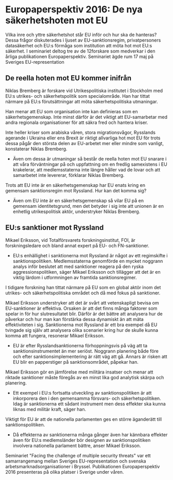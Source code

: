 # Europaperspektiv 2016: De nya säkerhetshoten mot EU

Vilka inre och yttre säkerhetshot står EU inför och hur ska de hanteras? Dessa frågor diskuterades i ljuset av EU-sanktionsregim, privatpersoners datasäkerhet och EU:s förmåga som institution att möta hot mot EU:s säkerhet. I seminariet deltog tre av de 12forskare som medverkar i den årliga publikationen Europaperspektiv. Seminariet ägde rum 17 maj på Sveriges EU-representation

## De reella hoten mot EU kommer inifrån

Niklas Bremberg är forskare vid Utrikespolitiska institutet i Stockholm med EU:s utrikes- och säkerhetspolitik som specialområde. Han har tittat närmare på EU:s förutsättningar att möta säkerhetspolitiska utmaningar.

Han menar att EU som organisation inte kan definieras som en säkerhetsgemenskap. Inte minst därför är det viktigt att EU-samarbetar med andra regionala organisationer för att säkra fred och hantera kriser.

Inte heller kriser som arabiska våren, stora migrationsvågor, Rysslands agerande i Ukraina eller ens Brexit är riktigt allvarliga hot mot EU för trots dessa pågår den största delen av EU-arbetet mer eller mindre som vanligt, konstaterar Niklas Bremberg.

- Även om dessa är utmaningar så består de reella hoten mot EU snarare i att våra förväntningar på och uppfattning om en fredlig samexistens i EU krakelerar, att medlemsstaterna inte längre håller vad de lovar och att samarbetet inte levererar, förklarar Niklas Bremberg.

Trots att EU inte är en säkerhetsgemenskap har EU enats kring en gemensam sanktionsregim mot Ryssland. Hur kan det komma sig?

- Även om EU inte är en säkerhetsgemenskap så vilar EU på en gemensam identitetsgrund, men det betyder i sig inte att unionen är en enhetlig utrikespolitisk aktör, understryker Niklas Bremberg.

## EU:s sanktioner mot Ryssland

Mikael Eriksson, vid Totalförsvarets forskningsinstitut, FOI, är forskningsledare och bland annat expert på EU- och FN-sanktioner.

- EU:s enhällighet i sanktionerna mot Ryssland är något av ett regimskifte i sanktionspolitiken. Medlemsstaterna genomförde en mycket noggrann analys inför beslutet att med sanktioner reagera på den ryska aggressionspolitiken, säger Mikael Eriksson och tillägger att det är en viktig lärdom i utformningen av framtida sanktionsregimer.

I tidigare forskning han tittat närmare på EU som en global aktör inom det utrikes- och säkerhetspolitiska området och då med fokus på sanktioner.

Mikael Eriksson understryker att det är svårt att vetenskapligt bevisa om EU-sanktioner är effektiva. Orsaken är att det finns många faktorer som spelar in för hur slutresultatet blir. Därför är det bättre att analysera hur de påverkar och hur man kan förstärka dessa dynamiskt än att mäta effektiviteten i sig. Sanktionerna mot Ryssland är ett bra exempel då EU tvingade sig själv att analysera olika scenarier kring hur de skulle kunna komma att fungera, resonerar Mikael Eriksson.

- EU är efter Rysslandsanktionerna förhoppningsvis på väg att ta sanktionsinstrumentet än mer seriöst. Noggrann planering både före och efter sanktionsimplementering är rätt väg att gå. Annars är risken att EU blir en papperstiger på sanktionsområdet, påpekar han.

Mikael Eriksson gör en jämförelse med militära insatser och menar att riktade sanktioner måste föregås av en minst lika god analytisk skärpa och planering.

- Ett exempel i EU:s fortsatta utveckling av sanktionspolitiken är att inkorporera den i den gemensamma försvars- och säkerhetspolitiken. Idag är sanktionerna ett sådant instrument men dess effekter ska kunna liknas med militär kraft, säger han.

Viktigt för EU är att de nationella parlamenten ges en större äganderätt till sanktionspolitiken.

- Då effekterna av sanktionerna många gånger även har kännbara effekter även för EU:s medlemsländer bör designen av sanktionspolitiken involvera nationella parlament bättre, anser Mikael Eriksson.

Seminariet "Facing the challenge of multiple security threats" var ett samarrangemang mellan Sveriges EU-representation och svenska arbetsmarknadsorganisationer i Bryssel. Publikationen Europaperspektiv 2016 presenteras på olika platser i Sverige under våren.
